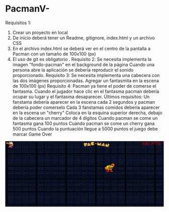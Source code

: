 # PacmanV-
Requisitos 1:
1. Crear un proyecto en local
2. De inicio deberá tener un Readme, gitignore, index.html y un archivo CSS
3. En el archivo index.html se deberá ver en el centro de la pantalla a Pacman con un tamaño de 100x100 (px)
4. El uso de git es obligatorio .
Requisito 2:
Se necesita implementa la imagen "fondo-pacman" en el background de la página
Cuando una persona abre la aplicación se debería reproducir el sonido proporcionado.
Requisito 3:
Se necesita implementa una cabecera con las dos imágenes proporcionadas.
Agregar un fantasmita en la escena de 100x100 (px)
Requisito 4:
Pacman ya tiene el poder de comerse el fantasma. Cuando el jugador hace clic en el fantasma pacman debería ocupar su lugar y el fantasma desaparecer.
Últimos requisitos:
Un fanstama debería aparecer en la escena cada 2 segundos y pacman debería poder comerselo
Cada 3 fanstamas comidos debería aparecer en la escena un "cherry"
Coloca en la esquina superior derecha, debajo de la cabecera un marcador de 4 dígitos
Cuando pacman se come un fantasma gana 100 puntos
Cuando pacman se come un cherry gana 500 puntos
Cuando la puntuación llegue a 5000 puntos el juego debe marcar Game Over
<img width="795" alt="Captura de pantalla" src="/public/img/captura.jpg">